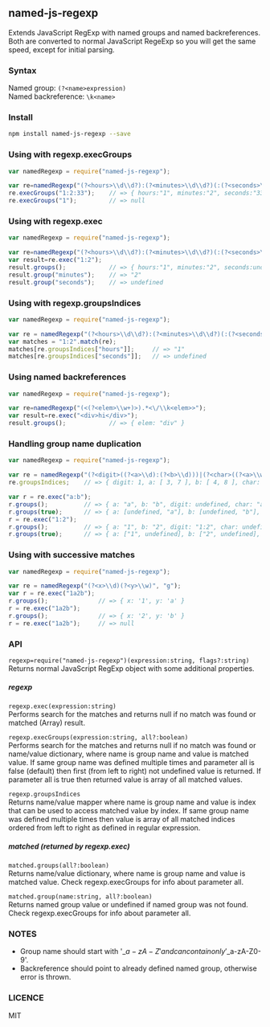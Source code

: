 ## named-js-regexp  
Extends JavaScript RegExp with named groups and named backreferences. 
Both are converted to normal JavaScript RegeExp so you will get the same speed, 
except for initial parsing.

### Syntax
Named group: `(?<name>expression)`  
Named backreference: `\k<name>`  
  
### Install
```sh
npm install named-js-regexp --save
```

### Using with regexp.execGroups
```javascript
var namedRegexp = require("named-js-regexp");

var re=namedRegexp("(?<hours>\\d\\d?):(?<minutes>\\d\\d?)(:(?<seconds>\\d\\d?))?");
re.execGroups("1:2:33");    // => { hours:"1", minutes:"2", seconds:"33" }
re.execGroups("1");         // => null
```

### Using with regexp.exec
```javascript
var namedRegexp = require("named-js-regexp");

var re=namedRegexp("(?<hours>\\d\\d?):(?<minutes>\\d\\d?)(:(?<seconds>\\d\\d?))?");
var result=re.exec("1:2");
result.groups();            // => { hours:"1", minutes:"2", seconds:undefined }
result.group("minutes");    // => "2"
result.group("seconds");    // => undefined
```

### Using with regexp.groupsIndices
```javascript
var namedRegexp = require("named-js-regexp");

var re = namedRegexp("(?<hours>\\d\\d?):(?<minutes>\\d\\d?)(:(?<seconds>\\d\\d?))?");
var matches = "1:2".match(re);
matches[re.groupsIndices["hours"]];     // => "1"
matches[re.groupsIndices["seconds"]];   // => undefined
```

### Using named backreferences
```javascript
var namedRegexp = require("named-js-regexp");

var re=namedRegexp("(<(?<elem>\\w+)>).*<\/\\k<elem>>");
var result=re.exec("<div>hi</div>");
result.groups();            // => { elem: "div" }
```

### Handling group name duplication
```javascript
var namedRegexp = require("named-js-regexp");

var re = namedRegexp("(?<digit>((?<a>\\d):(?<b>\\d)))|(?<char>((?<a>\\w):(?<b>\\w)))");
re.groupsIndices;    // => { digit: 1, a: [ 3, 7 ], b: [ 4, 8 ], char: 5 }

var r = re.exec("a:b");
r.groups();          // => { a: "a", b: "b", digit: undefined, char: "a:b" }
r.groups(true);      // => { a: [undefined, "a"], b: [undefined, "b"], digit: undefined, char: "a:b" }
r = re.exec("1:2");
r.groups();          // => { a: "1", b: "2", digit: "1:2", char: undefined }
r.groups(true);      // => { a: ["1", undefined], b: ["2", undefined], digit: "1:2", char: undefined }
```

### Using with successive matches
```javascript
var namedRegexp = require("named-js-regexp");

var re = namedRegexp("(?<x>\\d)(?<y>\\w)", "g");
var r = re.exec("1a2b");
r.groups();              // => { x: '1', y: 'a' }
r = re.exec("1a2b");
r.groups();              // => { x: '2', y: 'b' }
r = re.exec("1a2b");     // => null
```

### API
`regexp=require("named-js-regexp")(expression:string, flags?:string)`  
Returns normal JavaScript RegExp object with some additional properties.

##### regexp
`regexp.exec(expression:string)`  
Performs search for the matches and returns null if no match was found or matched (Array) result.

`regexp.execGroups(expression:string, all?:boolean)`  
Performs search for the matches and returns null if no match was found or name/value dictionary, 
where name is group name and value is matched value. If same group name was defined multiple times and 
parameter all is false (default) then first (from left to right) not undefined value is returned. 
If parameter all is true then returned value is array of all matched values.     

`regexp.groupsIndices`  
Returns name/value mapper where name is group name and value is index that can be used to access matched value by index. 
If same group name was defined multiple times then value is array of all matched indices ordered from left to right as defined in
regular expression. 

##### matched (returned by regexp.exec)
`matched.groups(all?:boolean)`  
Returns name/value dictionary, where name is group name and value is matched value. Check regexp.execGroups 
for info about parameter all.    

`matched.group(name:string, all?:boolean)`  
Returns named group value or undefined if named group was not found. Check regexp.execGroups 
for info about parameter all.  

### NOTES
- Group name should start with '\_$a-zA-Z' and can contain only '\_$a-zA-Z0-9'.
- Backreference should point to already defined named group, otherwise error is thrown. 

### LICENCE
MIT
